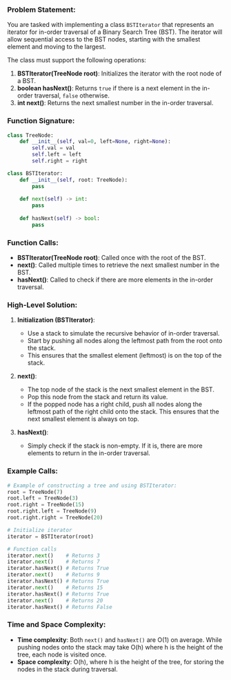 ### Problem Statement:
You are tasked with implementing a class `BSTIterator` that represents an iterator for in-order traversal of a Binary Search Tree (BST). The iterator will allow sequential access to the BST nodes, starting with the smallest element and moving to the largest.

The class must support the following operations:
1. **BSTIterator(TreeNode root)**: Initializes the iterator with the root node of a BST.
2. **boolean hasNext()**: Returns `true` if there is a next element in the in-order traversal, `false` otherwise.
3. **int next()**: Returns the next smallest number in the in-order traversal.

### Function Signature:
```python
class TreeNode:
    def __init__(self, val=0, left=None, right=None):
        self.val = val
        self.left = left
        self.right = right

class BSTIterator:
    def __init__(self, root: TreeNode):
        pass
    
    def next(self) -> int:
        pass
    
    def hasNext(self) -> bool:
        pass
```

### Function Calls:
- **BSTIterator(TreeNode root)**: Called once with the root of the BST.
- **next()**: Called multiple times to retrieve the next smallest number in the BST.
- **hasNext()**: Called to check if there are more elements in the in-order traversal.

### High-Level Solution:

1. **Initialization (BSTIterator)**:
   - Use a stack to simulate the recursive behavior of in-order traversal.
   - Start by pushing all nodes along the leftmost path from the root onto the stack.
   - This ensures that the smallest element (leftmost) is on the top of the stack.

2. **next()**:
   - The top node of the stack is the next smallest element in the BST.
   - Pop this node from the stack and return its value.
   - If the popped node has a right child, push all nodes along the leftmost path of the right child onto the stack. This ensures that the next smallest element is always on top.

3. **hasNext()**:
   - Simply check if the stack is non-empty. If it is, there are more elements to return in the in-order traversal.

### Example Calls:
```python
# Example of constructing a tree and using BSTIterator:
root = TreeNode(7)
root.left = TreeNode(3)
root.right = TreeNode(15)
root.right.left = TreeNode(9)
root.right.right = TreeNode(20)

# Initialize iterator
iterator = BSTIterator(root)

# Function calls
iterator.next()    # Returns 3
iterator.next()    # Returns 7
iterator.hasNext() # Returns True
iterator.next()    # Returns 9
iterator.hasNext() # Returns True
iterator.next()    # Returns 15
iterator.hasNext() # Returns True
iterator.next()    # Returns 20
iterator.hasNext() # Returns False
```

### Time and Space Complexity:
- **Time complexity**: Both `next()` and `hasNext()` are O(1) on average. While pushing nodes onto the stack may take O(h) where h is the height of the tree, each node is visited once.
- **Space complexity**: O(h), where h is the height of the tree, for storing the nodes in the stack during traversal.